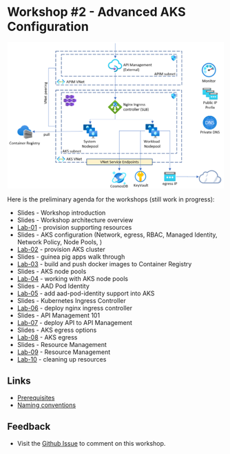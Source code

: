 # Workshop #2 - Advanced AKS Configuration

![logo](images/logo.png)

Here is the preliminary agenda for the workshops (still work in progress):
 
 * Slides - Workshop introduction
 * Slides - Workshop architecture overview
 * [Lab-01](labs/lab-01/readme.md) - provision supporting resources
 * Slides - AKS configuration (Network, egress, RBAC, Managed Identity, Network Policy, Node Pools, )  
 * [Lab-02](labs/lab-02/readme.md) - provision AKS cluster
 * Slides - guinea pig apps walk through
 * [Lab-03](labs/lab-03/readme.md) - build and push docker images to Container Registry
 * Slides - AKS node pools
 * [Lab-04](labs/lab-04/readme.md) - working with AKS node pools
 * Slides - AAD Pod Identity
 * [Lab-05](labs/lab-05/readme.md) - add aad-pod-identity support into AKS
 * Slides - Kubernetes Ingress Controller
 * [Lab-06](labs/lab-06/readme.md) - deploy nginx ingress controller
 * Slides - API Management 101 
 * [Lab-07](labs/lab-07/readme.md) - deploy API to API Management
 * Slides - AKS egress options
 * [Lab-08](labs/lab-08/readme.md) - AKS egress
 * Slides - Resource Management
 * [Lab-09](labs/lab-09/readme.md) - Resource Management
 * [Lab-10](labs/lab-10/readme.md) - cleaning up resources
 
## Links

* [Prerequisites](prerequisites.md)
* [Naming conventions](naming-conventions.md)

## Feedback

* Visit the [Github Issue](https://github.com/evgenyb/aks-workshops/issues/11) to comment on this workshop. 